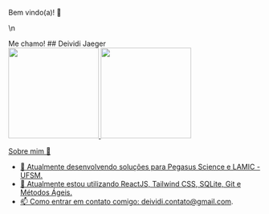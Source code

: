 <p>Bem vindo(a)! 👋</p>
<p>\n</p>
Me chamo!
## Deividi Jaeger

<div>
<a href="https://github.com/DeividiJaeger">
<img loading="lazy" height="180em" src="https://github-readme-stats.vercel.app/api/top-langs/?username=DeividiJaeger&layout=compact&langs_count=7&theme=dracula"/>
<img loading="lazy" height="180em" src="https://github-readme-stats.vercel.app/api?username=DeividiJaeger&show_icons=true&theme=dracula&include_all_commits=true&count_private=true"/>
</div>
 
Sobre mim 🦾
- 🔭 Atualmente desenvolvendo soluções para Pegasus Science e LAMIC - UFSM.
- 🌱 Atualmente estou utilizando ReactJS, Tailwind CSS, SQLite, Git e Métodos Ágeis.
- 📫 Como entrar em contato comigo: deividi.contato@gmail.com.
